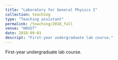 ```yaml
---
title: "Laboratory for General Physics I"
collection: teaching
type: "Teaching assistant"
permalink: /teaching/2018_fall
venue: "HKUST"
date: 2018-09-01
descript: "First-year undergraduate lab course."
---
```


First-year undergraduate lab course.